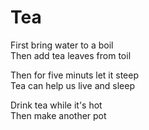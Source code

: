 # Tea

First bring water to a boil  
Then add tea leaves from toil

Then for five minuts let it steep  
Tea can help us live and sleep

Drink tea while it's hot  
Then make another pot